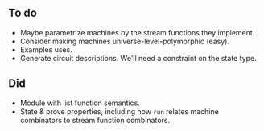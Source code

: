 ## To do

*   Maybe parametrize machines by the stream functions they implement.
*   Consider making machines universe-level-polymorphic (easy).
*   Examples uses.
*   Generate circuit descriptions.
    We'll need a constraint on the state type.

## Did

*   Module with list function semantics.
*   State & prove properties, including how `run` relates machine combinators to stream function combinators.

